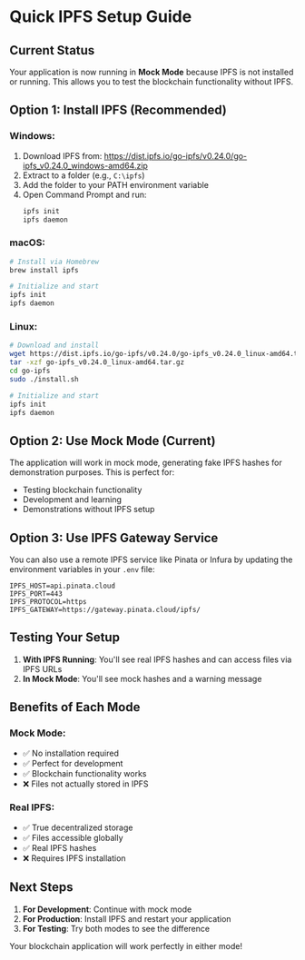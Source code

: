 # Quick IPFS Setup Guide

## Current Status
Your application is now running in **Mock Mode** because IPFS is not installed or running. This allows you to test the blockchain functionality without IPFS.

## Option 1: Install IPFS (Recommended)

### Windows:
1. Download IPFS from: https://dist.ipfs.io/go-ipfs/v0.24.0/go-ipfs_v0.24.0_windows-amd64.zip
2. Extract to a folder (e.g., `C:\ipfs`)
3. Add the folder to your PATH environment variable
4. Open Command Prompt and run:
   ```bash
   ipfs init
   ipfs daemon
   ```

### macOS:
```bash
# Install via Homebrew
brew install ipfs

# Initialize and start
ipfs init
ipfs daemon
```

### Linux:
```bash
# Download and install
wget https://dist.ipfs.io/go-ipfs/v0.24.0/go-ipfs_v0.24.0_linux-amd64.tar.gz
tar -xzf go-ipfs_v0.24.0_linux-amd64.tar.gz
cd go-ipfs
sudo ./install.sh

# Initialize and start
ipfs init
ipfs daemon
```

## Option 2: Use Mock Mode (Current)

The application will work in mock mode, generating fake IPFS hashes for demonstration purposes. This is perfect for:
- Testing blockchain functionality
- Development and learning
- Demonstrations without IPFS setup

## Option 3: Use IPFS Gateway Service

You can also use a remote IPFS service like Pinata or Infura by updating the environment variables in your `.env` file:

```env
IPFS_HOST=api.pinata.cloud
IPFS_PORT=443
IPFS_PROTOCOL=https
IPFS_GATEWAY=https://gateway.pinata.cloud/ipfs/
```

## Testing Your Setup

1. **With IPFS Running**: You'll see real IPFS hashes and can access files via IPFS URLs
2. **In Mock Mode**: You'll see mock hashes and a warning message

## Benefits of Each Mode

### Mock Mode:
- ✅ No installation required
- ✅ Perfect for development
- ✅ Blockchain functionality works
- ❌ Files not actually stored in IPFS

### Real IPFS:
- ✅ True decentralized storage
- ✅ Files accessible globally
- ✅ Real IPFS hashes
- ❌ Requires IPFS installation

## Next Steps

1. **For Development**: Continue with mock mode
2. **For Production**: Install IPFS and restart your application
3. **For Testing**: Try both modes to see the difference

Your blockchain application will work perfectly in either mode!
